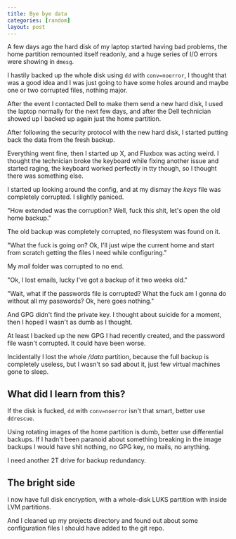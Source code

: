 ```yaml
---
title: Bye bye data
categories: [random]
layout: post
---
```


A few days ago the hard disk of my laptop started having bad problems, the home
partition remounted itself readonly, and a huge series of I/O errors were
showing in `dmesg`.

I hastily backed up the whole disk using `dd` with `conv=noerror`, I thought
that was a good idea and I was just going to have some holes around and maybe
one or two corrupted files, nothing major.

After the event I contacted Dell to make them send a new hard disk, I used the
laptop normally for the next few days, and after the Dell technician showed up
I backed up again just the home partition.

After following the security protocol with the new hard disk, I started putting
back the data from the fresh backup.

Everything went fine, then I started up X, and Fluxbox was acting weird. I
thought the technician broke the keyboard while fixing another issue and
started raging, the keyboard worked perfectly in tty though, so I thought there
was something else.

I started up looking around the config, and at my dismay the *keys* file was
completely corrupted. I slightly paniced.

"How extended was the corruption? Well, fuck this shit, let's open the old home
backup."

The old backup was completely corrupted, no filesystem was found on it.

"What the fuck is going on? Ok, I'll just wipe the current home and start from
scratch getting the files I need while configuring."

My *mail* folder was corrupted to no end.

"Ok, I lost emails, lucky I've got a backup of it two weeks old."

"Wait, what if the passwords file is corrupted? What the fuck am I gonna do
without all my passwords? Ok, here goes nothing."

And GPG didn't find the private key. I thought about suicide for a moment, then
I hoped I wasn't as dumb as I thought.

At least I backed up the new GPG I had recently created, and the password file
wasn't corrupted. It could have been worse.

Incidentally I lost the whole */data* partition, because the full backup is
completely useless, but I wasn't so sad about it, just few virtual machines
gone to sleep.

What did I learn from this?
---------------------------
If the disk is fucked, `dd` with `conv=noerror` isn't that smart, better use
`ddrescue`.

Using rotating images of the home partition is dumb, better use differential
backups. If I hadn't been paranoid about something breaking in the image
backups I would have shit nothing, no GPG key, no mails, no anything.

I need another 2T drive for backup redundancy.

The bright side
---------------
I now have full disk encryption, with a whole-disk LUKS partition with inside
LVM partitions.

And I cleaned up my projects directory and found out about some configuration
files I should have added to the git repo.
